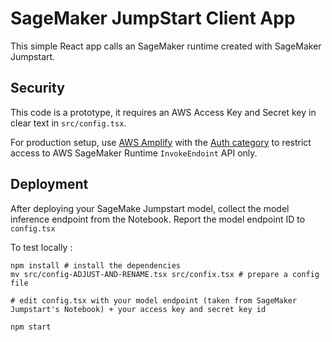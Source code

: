 # SageMaker JumpStart Client App   

This simple React app calls an SageMaker runtime created with SageMaker Jumpstart.

## Security

This code is a prototype, it requires an AWS Access Key and Secret key in clear text in `src/config.tsx`.

For production setup, use [AWS Amplify](https://docs.amplify.aws/start/q/integration/react) with the [Auth category](https://docs.amplify.aws/lib/auth/getting-started/q/platform/js) to restrict access to AWS SageMaker Runtime `InvokeEndoint` API only.

## Deployment 

After deploying your SageMake Jumpstart model, collect the model inference endpoint from the Notebook.  Report the model endpoint ID to `config.tsx`

To test locally : 

```
npm install # install the dependencies
mv src/config-ADJUST-AND-RENAME.tsx src/confix.tsx # prepare a config file

# edit config.tsx with your model endpoint (taken from SageMaker Jumpstart's Notebook) + your access key and secret key id

npm start 
```
